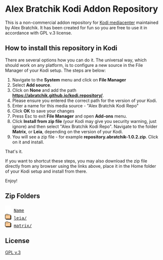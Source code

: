 # Alex Bratchik Kodi Addon Repository 

This is a non-commercial addon repository for [Kodi mediacenter](https://kodi.tv) 
maintained by Alex Bratchik.
It has been created for fun so you are free to use it in  accordance 
with GPL v.3 license.

## How to install this repository in Kodi

There are several options how you can do it. The universal way, which 
should work on any platform, is to configure a new source in the 
File Manager of your Kodi setup. The steps are below:

1. Navigate to the **System** menu and click on **File Manager**
2. Select **Add source**. 
3. Click on **None** and add the path **https://abratchik.github.io/kodi.repository/**.
4. Please ensure you entered the correct path for the version of your Kodi.
5. Enter a name for this media source - "Alex Bratchik Kodi Repo"
6. Click **OK** to save your changes
7. Press Esc to exit **File Manager** and open **Add-ons** menu.
8. Click **Install from zip file** (your Kodi may give you security warning, just ignore)
   and then select "Alex Bratchik Kodi Repo". Navigate to the folder 
   **Matrix**, or 
   **Leia**,
   depending on the version of your Kodi.
9. You will see a zip file - for example **repository.abratchik-1.0.2.zip**. Click on it
   and install.
   
That's it.

If you want to shortcut these steps, you may also download the zip file directly 
from any browser using the links above, place it in the Home folder of your
Kodi setup and install from there.

Enjoy!

## Zip Folders
<pre>
<img src="icons/blank.gif" alt="Icon " > <a href="?C=N;O=D">Name</a> 
<img src="icons/folder.gif" alt="[DIR]" > <a href="leia/">leia/</a> 
<img src="icons/folder.gif" alt="[DIR]" > <a href="matrix/">matrix/</a> 
</pre>

## License

[GPL v.3](http://www.gnu.org/copyleft/gpl.html)